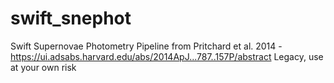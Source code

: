 # swift_snephot
Swift Supernovae Photometry Pipeline from Pritchard et al. 2014 - https://ui.adsabs.harvard.edu/abs/2014ApJ...787..157P/abstract
Legacy, use at your own risk
